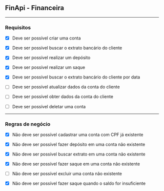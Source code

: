 ## FinApi - Financeira

---

### Requisitos

- [X] Deve ser possível criar uma conta

- [X] Deve ser possível buscar o extrato bancário do cliente

- [X] Deve ser possível realizar um depósito

- [X] Deve ser possível realizar um saque

- [X] Deve ser possível buscar o extrato bancário do cliente por data

- [ ] Deve ser possível atualizar dados da conta do cliente

- [ ] Deve ser possível obter dados da conta do cliente

- [ ] Deve ser possível deletar uma conta

---

### Regras de negócio

- [X] Não deve ser possível cadastrar uma conta com CPF já existente

- [X] Não deve ser possível fazer depósito em uma conta não existente

- [X] Não deve ser possível buscar extrato em uma conta não existente

- [X] Não deve ser possível fazer saque em uma conta não existente

- [ ] Não deve ser possível excluir uma conta não existente

- [X] Não deve ser possível fazer saque quando o saldo for insuficiente
